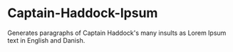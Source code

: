 # Captain-Haddock-Ipsum
Generates paragraphs of Captain Haddock's many insults as Lorem Ipsum text in English and Danish.
